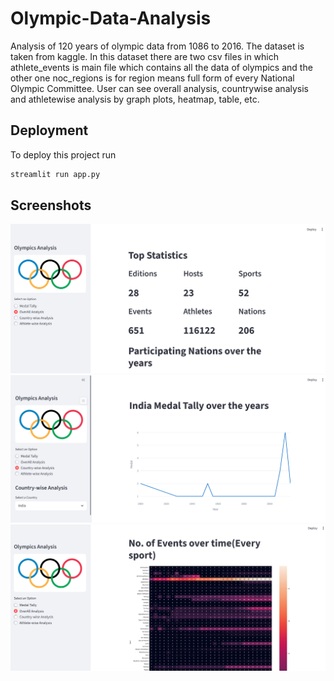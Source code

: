 
# Olympic-Data-Analysis

Analysis of 120 years of olympic data from 1086 to 2016. The dataset is taken from kaggle. In this dataset there are two csv files in which athlete_events is main file which contains all the data of olympics and the other one noc_regions is for region means full form of every National Olympic Committee. User can see overall analysis, countrywise analysis and athletewise analysis by graph plots, heatmap, table, etc.









## Deployment

To deploy this project run

```bash
streamlit run app.py
```


## Screenshots

![screenshot](olympic_ss/s1.png)
![screenshot](olympic_ss/s2.png)
![screenshot](olympic_ss/s3.png)




